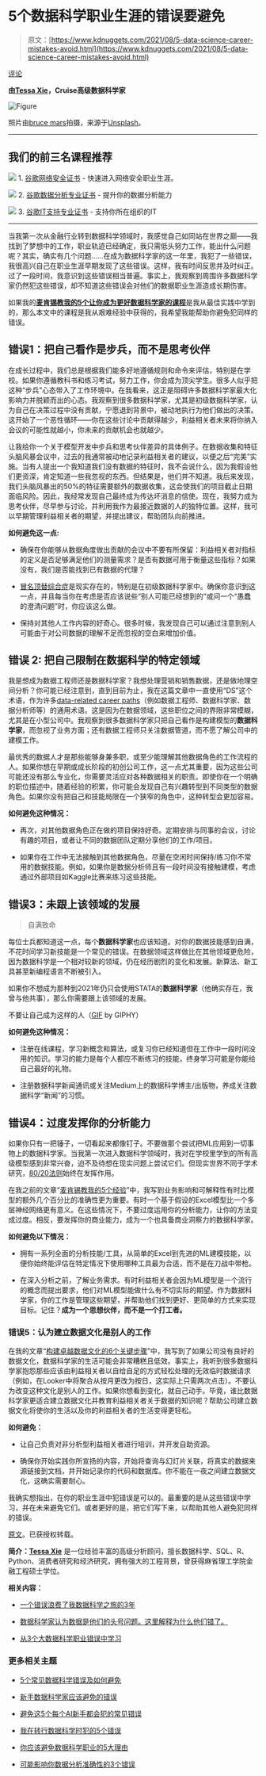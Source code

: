 # 5个数据科学职业生涯的错误要避免

> 原文：[https://www.kdnuggets.com/2021/08/5-data-science-career-mistakes-avoid.html](https://www.kdnuggets.com/2021/08/5-data-science-career-mistakes-avoid.html)

[评论](#comments)

**由[Tessa Xie](https://www.linkedin.com/in/tessayuqingxie/)，Cruise高级数据科学家**

![Figure](../Images/4052634524495385938094c17eb43d60.png)

照片由[bruce mars](https://unsplash.com/@brucemars?utm_source=medium&utm_medium=referral)拍摄，来源于[Unsplash](https://unsplash.com/?utm_source=medium&utm_medium=referral)。

* * *

## 我们的前三名课程推荐

![](../Images/0244c01ba9267c002ef39d4907e0b8fb.png) 1\. [谷歌网络安全证书](https://www.kdnuggets.com/google-cybersecurity) - 快速进入网络安全职业生涯。

![](../Images/e225c49c3c91745821c8c0368bf04711.png) 2\. [谷歌数据分析专业证书](https://www.kdnuggets.com/google-data-analytics) - 提升你的数据分析能力

![](../Images/0244c01ba9267c002ef39d4907e0b8fb.png) 3\. [谷歌IT支持专业证书](https://www.kdnuggets.com/google-itsupport) - 支持你所在组织的IT

* * *

当我第一次从金融行业转到数据科学领域时，我感觉自己如同站在世界之巅——我找到了梦想中的工作，职业轨迹已经确定，我只需低头努力工作，能出什么问题呢？其实，确实有几个问题……在成为数据科学家的这一年里，我犯了一些错误，我很高兴自己在职业生涯早期发现了这些错误。这样，我有时间反思并及时纠正。过了一段时间，我意识到这些错误相当普遍。事实上，我观察到周围许多数据科学家仍然犯这些错误，却不知道这些错误会对他们的数据职业生涯造成长期伤害。

如果我的[**麦肯锡教我的5个让你成为更好数据科学家的课程**](https://www.kdnuggets.com/2021/07/5-lessons-mckinsey-taught-better-data-scientist.html)是我从最佳实践中学到的，那么本文中的课程是我从艰难经验中获得的，我希望我能帮助你避免犯同样的错误。

## 错误1：把自己看作是步兵，而不是思考伙伴

在成长过程中，我们总是根据我们能多好地遵循规则和命令来评估，特别是在学校。如果你遵循教科书和练习考试，努力工作，你会成为顶尖学生。很多人似乎把这种“步兵”心态带入了工作环境中。在我看来，这正是阻碍许多数据科学家最大化影响力并脱颖而出的心态。我观察到很多数据科学家，尤其是初级数据科学家，认为自己在决策过程中没有贡献，宁愿退到背景中，被动地执行为他们做出的决策。这开始了一个恶性循环——你在这些讨论中贡献得越少，利益相关者未来将你纳入会议的可能性就越小，你未来的贡献机会也就越少。

让我给你一个关于模型开发中步兵和思考伙伴差异的具体例子。在数据收集和特征头脑风暴会议中，过去的我通常被动地记录利益相关者的建议，以便之后“完美”实施。当有人提出一个我知道我们没有数据的特征时，我不会说什么，因为我假设他们更资深，肯定知道一些我忽视的东西。但结果是，他们并不知道。我后来发现，我们头脑风暴出的50%的特征需要额外的数据收集，这会使我们的项目截止日期面临风险。因此，我经常发现自己最终成为传达坏消息的信使。现在，我努力成为思考伙伴，尽早参与讨论，并利用我作为最接近数据的人的独特位置。这样，我可以早期管理利益相关者的期望，并提出建议，帮助团队向前推进。

**如何避免这一点:**

+   确保在你能够从数据角度做出贡献的会议中不要有所保留：利益相关者对指标的定义是否足够满足他们的测量需求？是否有数据可用于衡量这些指标？如果没有，我们是否能找到已有数据的代理？

+   [冒名顶替综合症](https://en.wikipedia.org/wiki/Impostor_syndrome)是现实存在的，特别是在初级数据科学家中。确保你意识到这一点，并且每当你在考虑是否应该说些“别人可能已经想到的”或问一个“愚蠢的澄清问题”时，你应该这么做。

+   保持对其他人工作内容的好奇心。很多时候，我发现自己可以通过注意到别人可能由于对公司数据的理解不足而忽视的空白来增加价值。

## 错误 2: 把自己限制在数据科学的特定领域

我是想成为数据工程师还是数据科学家？我想处理营销和销售数据，还是做地理空间分析？你可能已经注意到，直到目前为止，我在这篇文章中一直使用“DS”这个术语，作为许多[data-related career paths](https://towardsdatascience.com/how-to-pick-the-right-career-in-the-data-world-1cec8a084767)（例如数据工程师、数据科学家、数据分析师等）的通用术语。这是因为在数据领域，这些职位之间的界限非常模糊，尤其是在小型公司中。我观察到很多数据科学家只把自己看作是构建模型的**数据科学家**，而忽视了业务方面；还有数据工程师只关注数据管道，而不愿了解公司中的建模工作。

最优秀的数据人才是那些能够身兼多职，或至少能理解其他数据角色的工作流程的人。如果你想在早期或成长阶段的初创公司工作，这一点尤其重要，因为这些公司可能还没有那么专业化，你需要灵活应对各种数据相关的职责。即使你在一个明确的职位描述中，随着经验的积累，你可能会发现自己有兴趣转型到不同类型的数据角色。如果你没有把自己和技能局限在一个狭窄的角色中，这种转型会更加容易。

**如何避免这种情况：**

+   再次，对其他数据角色正在做的项目保持好奇。定期安排与同事的会议，讨论有趣的项目，或者让不同的数据团队定期分享他们的工作/项目。

+   如果你在工作中无法接触到其他数据角色，尽量在空闲时间保持/练习你不常用的数据技能。例如，如果你是数据分析师且有一段时间没有接触建模，考虑通过外部项目如Kaggle比赛来练习这些技能。

## 错误3：未跟上该领域的发展

> 自满致命

每位士兵都知道这一点，每个**数据科学家**也应该知道。对你的数据技能感到自满，不花时间学习新技能是一个常见的错误。在数据领域这样做比在其他领域更危险，因为数据科学是一个相对较新的领域，仍在经历剧烈的变化和发展。新算法、新工具甚至新编程语言不断被引入。

如果你不想成为那种到2021年仍只会使用STATA的**数据科学家**（他确实存在，我曾与他共事），那么你需要跟上该领域的发展。

不要让自己成为这样的人（[GIF](http://gph.is/2lFlHIK) by GIPHY）

**如何避免这种情况：**

+   注册在线课程，学习新概念和算法，或复习你已经知道但在工作中一段时间没用的知识。学习的能力是每个人都应不断练习的技能，终身学习可能是你能给自己最好的礼物。

+   注册数据科学新闻通讯或关注Medium上的数据科学博主/出版物，养成关注数据科学“新闻”的习惯。

## 错误4：过度发挥你的分析能力

如果你只有一把锤子，一切看起来都像钉子。不要做那个尝试把ML应用到一切事物上的数据科学家。当我第一次进入数据科学领域时，我对在学校里学到的所有高级模型感到非常兴奋，迫不及待想在现实问题上尝试它们。但现实世界不同于学术研究，[80/20法则](https://en.wikipedia.org/wiki/Pareto_principle)始终在发挥作用。

在我之前的文章“[麦肯锡教我的5个经验](https://www.kdnuggets.com/2021/07/5-lessons-mckinsey-taught-better-data-scientist.html)”中，我写到业务影响和可解释性有时比模型的额外几个百分比的准确性更为重要。有时一个基于假设的Excel模型比一个多层神经网络更有意义。在这些情况下，不要过度运用你的分析能力，让你的方法变成过度。相反，要发挥你的商业能力，成为一个也具备商业洞察力的数据科学家。

**如何避免以下情况：**

+   拥有一系列全面的分析技能/工具，从简单的Excel到先进的ML建模技能，以便你始终能评估在特定情况下使用哪种工具最为合适，而不是在刀战中带枪。

+   在深入分析之前，了解业务需求。有时利益相关者会因为ML模型是一个流行的概念而提出要求，他们对ML模型能做什么有不切实际的期望。作为数据科学家，你的工作是管理这些期望，并帮助他们找到更好、更简单的方式来实现目标。记住？**成为一个思想伙伴，而不是一个打工者。**

### 错误5：认为建立数据文化是别人的工作

在我的文章“[构建卓越数据文化的6个关键步骤](https://towardsdatascience.com/6-essential-steps-to-building-a-great-data-culture-e529d4dcad7e)”中，我写到了如果公司没有良好的数据文化，数据科学家的生活可能会非常糟糕且低效。事实上，我听到很多数据科学家抱怨那些应该由利益相关者以自给自足的方式轻松处理的无效临时数据请求（例如，在Looker中将聚合从按月更改为按日，这实际上只需两次点击）。不要认为改变这种文化是别人的工作。如果你想看到变化，就自己动手。毕竟，谁比数据科学家更适合建立数据文化并教育利益相关者关于数据的知识呢？帮助公司建立数据文化将使你的生活以及你的利益相关者的生活变得更轻松。

**如何避免：**

+   让自己负责对非分析型利益相关者进行培训，并开发自助资源。

+   确保你开始实践你所宣扬的内容，开始将查询与幻灯片关联，将真实的数据来源链接到文档，并开始记录你的代码和数据库。你不能在一夜之间建立数据文化，这确实需要耐心。

我确实想指出，在你的职业生涯中犯错误是可以的。最重要的是从这些错误中学习，并在未来避免它们。或者更好的是，把它们写下来，以帮助其他人避免犯同样的错误。

[原文](https://towardsdatascience.com/5-mistakes-i-wish-i-had-avoided-in-my-data-science-career-6c22a44304a1)。已获授权转载。

**简介：[Tessa Xie](https://www.linkedin.com/in/tessayuqingxie/)** 是一位经验丰富的高级分析顾问，擅长数据科学、SQL、R、Python、消费者研究和经济研究，拥有强大的工程背景，曾获得麻省理工学院金融工程硕士学位。

**相关内容：**

+   [一个错误浪费了我数据科学之旅的3年](https://www.kdnuggets.com/2021/06/single-mistake-wasted-3-years-data-science.html)

+   [数据科学家认为数据是他们的头号问题。这里解释为什么他们错了。](https://www.kdnuggets.com/2020/09/data-scientist-data-problem-wrong.html)

+   [从3个大数据科学职业错误中学习](https://www.kdnuggets.com/2020/02/learning-from-big-data-science-career-mistakes.html)

### 更多相关主题

+   [5个常见数据科学错误及如何避免](https://www.kdnuggets.com/5-common-data-science-mistakes-and-how-to-avoid-them)

+   [新手数据科学家应该避免的错误](https://www.kdnuggets.com/2022/06/mistakes-newbie-data-scientists-avoid.html)

+   [避免这5个每个AI新手都会犯的常见错误](https://www.kdnuggets.com/avoid-these-5-common-mistakes-every-novice-in-ai-makes)

+   [我在转行数据科学时犯的5个错误](https://www.kdnuggets.com/2023/07/5-mistakes-made-switching-data-science-career.html)

+   [你应该避免数据科学职业的5大理由](https://www.kdnuggets.com/2022/04/top-5-reasons-avoid-data-science-career.html)

+   [可能影响你数据分析准确性的3个错误](https://www.kdnuggets.com/2023/03/3-mistakes-could-affecting-accuracy-data-analytics.html)
